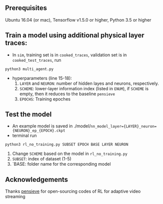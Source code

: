 ## Prerequisites
Ubuntu 16.04 (or mac), Tensorflow v1.5.0 or higher, 
Python 3.5 or higher



## Train a model using additional physical layer traces:
* In `sim`, training set is in `cooked_traces`, validation set is in `cooked_test_traces`, run 
```
python3 multi_agent.py
```
  
* hyperparameters (line 15-18): 
  1. `LAYER` and `NEURON`: number of hidden layes and neurons, respectively.
  2. `SCHEME`: lower-layer information index (listed in `ENUM`), if `SCHEME` is empty, then it reduces to the baseline `pensieve`
  3. `EPOCHS`: Training epoches
  
## Test the model
* An example model is saved in ./model/`nn_model_layer={LAYER}_neuron={NEURON}_ep_{EPOCH}.ckpt`
* terminal run 
```
python3 rl_no_training.py SUBSET EPOCH BASE LAYER NEURON
```
  
  1. Change `SCHEME` based on the model in `rl_no_training.py`
  2. `SUBSET`: index of dataset (1-5)
  3. `BASE: folder name for the corresponding model 



## Acknowledgements

Thanks [pensieve](https://github.com/hongzimao/pensieve) for open-sourcing codes of RL for adaptive video streaming